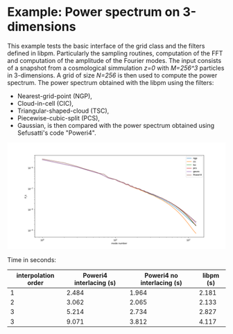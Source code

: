 Example: Power spectrum on 3-dimensions
=======================================

This example tests the basic interface of the 
grid class and the filters defined in libpm.
Particularly the sampling routines, computation of the FFT
and computation of the amplitude of the Fourier modes.
The input consists of a snapshot from a cosmological simmulation 
*z=0* with *M=256^3* particles in 3-dimensions.
A grid of size *N=256* is then used to compute the power spectrum.
The power spectrum obtained with the libpm
using the filters:
- Nearest-grid-point (NGP),
- Cloud-in-cell (CIC),
- Triangular-shaped-cloud (TSC),
- Piecewise-cubic-split (PCS),
- Gaussian,
is then compared with the power spectrum obtained
using Sefusatti's code "Poweri4".

![](./assets/power-3d.png)

Time in seconds:

|interpolation order|Poweri4 interlacing (s)|Poweri4 no interlacing (s)|libpm (s)|
|---|---|---|---|
|1|2.484|1.964|2.181|
|2|3.062|2.065|2.133|
|3|5.214|2.734|2.827|
|3|9.071|3.812|4.117|
